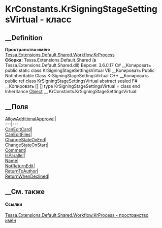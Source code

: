 # KrConstants.KrSigningStageSettingsVirtual - класс
##  __Definition
 **Пространство имён:**
[Tessa.Extensions.Default.Shared.Workflow.KrProcess](N_Tessa_Extensions_Default_Shared_Workflow_KrProcess.htm)  
 **Сборка:** Tessa.Extensions.Default.Shared (в
Tessa.Extensions.Default.Shared.dll) Версия: 3.6.0.17
C# __Копировать
     public static class KrSigningStageSettingsVirtual
VB __Копировать
     Public NotInheritable Class KrSigningStageSettingsVirtual
C++ __Копировать
     public ref class KrSigningStageSettingsVirtual abstract sealed
F# __Копировать
     [<AbstractClassAttribute>]
    [<SealedAttribute>]
    type KrSigningStageSettingsVirtual = class end
Inheritance
    [Object](https://learn.microsoft.com/dotnet/api/system.object) __ KrConstants.KrSigningStageSettingsVirtual
##  __Поля
[AllowAdditionalApproval](F_Tessa_Extensions_Default_Shared_Workflow_KrProcess_KrConstants_KrSigningStageSettingsVirtual_AllowAdditionalApproval.htm)|  
---|---  
[CanEditCard](F_Tessa_Extensions_Default_Shared_Workflow_KrProcess_KrConstants_KrSigningStageSettingsVirtual_CanEditCard.htm)|  
[CanEditFiles](F_Tessa_Extensions_Default_Shared_Workflow_KrProcess_KrConstants_KrSigningStageSettingsVirtual_CanEditFiles.htm)|  
[ChangeStateOnEnd](F_Tessa_Extensions_Default_Shared_Workflow_KrProcess_KrConstants_KrSigningStageSettingsVirtual_ChangeStateOnEnd.htm)|  
[ChangeStateOnStart](F_Tessa_Extensions_Default_Shared_Workflow_KrProcess_KrConstants_KrSigningStageSettingsVirtual_ChangeStateOnStart.htm)|  
[Comment](F_Tessa_Extensions_Default_Shared_Workflow_KrProcess_KrConstants_KrSigningStageSettingsVirtual_Comment.htm)|  
[IsParallel](F_Tessa_Extensions_Default_Shared_Workflow_KrProcess_KrConstants_KrSigningStageSettingsVirtual_IsParallel.htm)|  
[Name](F_Tessa_Extensions_Default_Shared_Workflow_KrProcess_KrConstants_KrSigningStageSettingsVirtual_Name.htm)|  
[NotReturnEdit](F_Tessa_Extensions_Default_Shared_Workflow_KrProcess_KrConstants_KrSigningStageSettingsVirtual_NotReturnEdit.htm)|  
[ReturnToAuthor](F_Tessa_Extensions_Default_Shared_Workflow_KrProcess_KrConstants_KrSigningStageSettingsVirtual_ReturnToAuthor.htm)|  
[ReturnWhenDeclined](F_Tessa_Extensions_Default_Shared_Workflow_KrProcess_KrConstants_KrSigningStageSettingsVirtual_ReturnWhenDeclined.htm)|  
## __См. также
#### Ссылки
[Tessa.Extensions.Default.Shared.Workflow.KrProcess - пространство
имён](N_Tessa_Extensions_Default_Shared_Workflow_KrProcess.htm)
